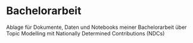 # Bachelorarbeit 

Ablage für Dokumente, Daten und Notebooks meiner Bachelorarbeit über Topic Modelling mit Nationally Determined Contributions (NDCs)
